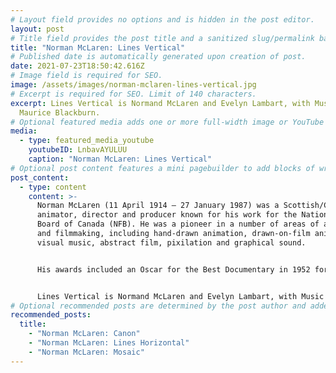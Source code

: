 ```yaml
---
# Layout field provides no options and is hidden in the post editor.
layout: post
# Title field provides the post title and a sanitized slug/permalink based on the title content. !!! Use a descriptive title and then do not change it !!!
title: "Norman McLaren: Lines Vertical"
# Published date is automatically generated upon creation of post.
date: 2021-07-23T18:50:42.616Z
# Image field is required for SEO.
image: /assets/images/norman-mclaren-lines-vertical.jpg
# Excerpt is required for SEO. Limit of 140 characters.
excerpt: Lines Vertical is Normand McLaren and Evelyn Lambart, with Music by
  Maurice Blackburn.
# Optional featured media adds one or more full-width image or YouTube embeds to the top of the post.
media:
  - type: featured_media_youtube
    youtubeID: LnbavAYULUU
    caption: "Norman McLaren: Lines Vertical"
# Optional post content features a mini pagebuilder to add blocks of written content, images, and YouTube embeds to the post. Recommended at least one instance of WYSIWYG block.
post_content:
  - type: content
    content: >-
      Norman McLaren (11 April 1914 – 27 January 1987) was a Scottish/Canadian
      animator, director and producer known for his work for the National Film
      Board of Canada (NFB). He was a pioneer in a number of areas of animation
      and filmmaking, including hand-drawn animation, drawn-on-film animation,
      visual music, abstract film, pixilation and graphical sound.


      His awards included an Oscar for the Best Documentary in 1952 for Neighbours, a Silver Bear for best short documentary at the 1956 Berlin International Film Festival Rythmetic and a 1969 BAFTA Award for Best Animated Film for Pas de deux.


      Lines Vertical is Normand McLaren and Evelyn Lambart, with Music by Maurice Blackburn.
# Optional recommended posts are determined by the post author and added here. This is good for SEO and internal linking.
recommended_posts:
  title:
    - "Norman McLaren: Canon"
    - "Norman McLaren: Lines Horizontal"
    - "Norman McLaren: Mosaic"
---
```

